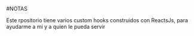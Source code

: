 #NOTAS

Este rpositorio tiene varios custom hooks construidos con ReactsJs, para ayudarme a mi y a quien le pueda servir